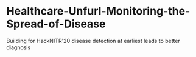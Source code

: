# Healthcare-Unfurl-Monitoring-the-Spread-of-Disease
Building for HackNITR'20
disease detection at earliest leads to better diagnosis

